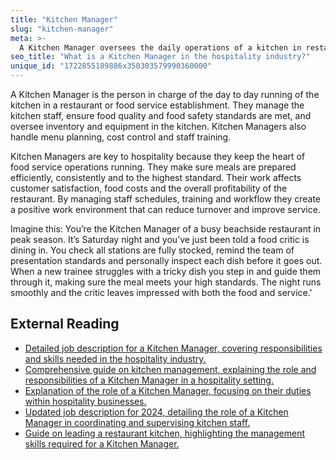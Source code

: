 ```yaml
---
title: "Kitchen Manager"
slug: "kitchen-manager"
meta: >-
  A Kitchen Manager oversees the daily operations of a kitchen in restaurants, cafes, and bars. They manage staff, inventory, and ensure food quality and safety.
seo_title: "What is a Kitchen Manager in the hospitality industry?"
unique_id: "1722855189886x350303579990360000"
---
```


A Kitchen Manager is the person in charge of the day to day running of the kitchen in a restaurant or food service establishment. They manage the kitchen staff, ensure food quality and food safety standards are met, and oversee inventory and equipment in the kitchen. Kitchen Managers also handle menu planning, cost control and staff training.

Kitchen Managers are key to hospitality because they keep the heart of food service operations running. They make sure meals are prepared efficiently, consistently and to the highest standard. Their work affects customer satisfaction, food costs and the overall profitability of the restaurant. By managing staff schedules, training and workflow they create a positive work environment that can reduce turnover and improve service.

Imagine this: You’re the Kitchen Manager of a busy beachside restaurant in peak season. It’s Saturday night and you’ve just been told a food critic is dining in. You check all stations are fully stocked, remind the team of presentation standards and personally inspect each dish before it goes out. When a new trainee struggles with a tricky dish you step in and guide them through it, making sure the meal meets your high standards. The night runs smoothly and the critic leaves impressed with both the food and service.'

## External Reading

- [Detailed job description for a Kitchen Manager, covering responsibilities and skills needed in the hospitality industry.](https://resources.workable.com/kitchen-manager-job-description)
- [Comprehensive guide on kitchen management, explaining the role and responsibilities of a Kitchen Manager in a hospitality setting.](https://www.eposnow.com/us/resources/kitchen-management/)
- [Explanation of the role of a Kitchen Manager, focusing on their duties within hospitality businesses.](https://pos.toasttab.com/blog/glossary/what-is-a-kitchen-manager?srsltid=AfmBOorWkfBVSSMB7lybik8gbMmesm2ba-IoN1GMihMqvqVZNhG6MREW)
- [Updated job description for 2024, detailing the role of a Kitchen Manager in coordinating and supervising kitchen staff.](https://www.indeed.com/hire/job-description/kitchen-manager)
- [Guide on leading a restaurant kitchen, highlighting the management skills required for a Kitchen Manager.](https://overproof.com/2021/05/27/kitchen-management/)